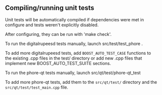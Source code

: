 Compiling/running unit tests
------------------------------------

Unit tests will be automatically compiled if dependencies were met in configure
and tests weren't explicitly disabled.

After configuring, they can be run with 'make check'.

To run the digitalrupeesd tests manually, launch src/test/test_phore .

To add more digitalrupeesd tests, add `BOOST_AUTO_TEST_CASE` functions to the existing
.cpp files in the test/ directory or add new .cpp files that
implement new BOOST_AUTO_TEST_SUITE sections.

To run the phore-qt tests manually, launch src/qt/test/phore-qt_test

To add more phore-qt tests, add them to the `src/qt/test/` directory and
the `src/qt/test/test_main.cpp` file.
